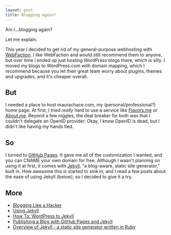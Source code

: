 ```yaml
---
layout: post
title: Blogging again?
---
```


Am I...blogging again?

Let me explain.

This year I decided to get rid of my general-purpose webhosting with [WebFaction]. I like WebFaction and would still recommend them to anyone, but over time I ended up just hosting WordPress blogs there, which is silly. I moved my blogs to WordPress.com with domain mapping, which I recommend because you let their great team worry about plugins, themes and upgrades, and it's cheaper overall.

## But

I needed a place to host maurachace.com, my (personal/professional?) home page. At first, I tried *really* hard to use a service like [Flavors.me] or [About.me]. Beyond a few niggles, the deal breaker for both was that I couldn't delegate an OpenID provider. Okay, I know OpenID is dead, but I didn't like having my hands tied.

## So

I turned to [GitHub Pages][ghb]. It gave me all of the customization I wanted, and you can CNAME your own domain for free. Although I wasn't planning on using it at first, it comes with [Jekyll], "a blog-aware, static site generator," built in. How awesome this is started to sink in, and I read a few posts about the ease of using Jekyll (below), so I decided to give it a try.

## More

* [Blogging Like a Hacker][1]
* [Using Jekyll][2]
* [How To: WordPress to Jekyll][3]
* [Publishing a Blog with GitHub Pages and Jekyll][4]
* [Overview of Jekyll - a static site generator written in Ruby][5]


[Webfaction]: http://www.webfaction.com/
[Flavors.me]: http://flavors.me/
[About.me]: http://about.me/
[ghb]: http://pages.github.com/
[Jekyll]: https://github.com/mojombo/jekyll
[1]: http://tom.preston-werner.com/2008/11/17/blogging-like-a-hacker.html
[2]: http://alexyoung.org/2009/07/09/new-blog/
[3]: http://paulstamatiou.com/how-to-wordpress-to-jekyll
[4]: http://blog.envylabs.com/2009/08/publishing-a-blog-with-github-pages-and-jekyll/
[5]: http://www.neat.io/posts/2008/12/27/overview-of-jekyll--a-static-site-generator-written-in-ruby.html

